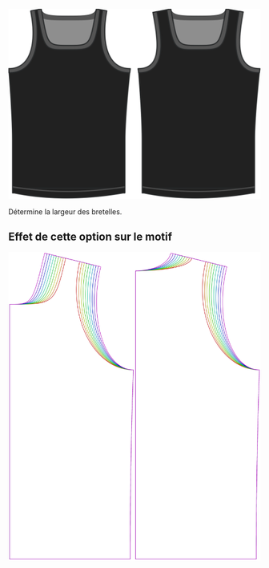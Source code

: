 ![L'option de largeur de bretelles sur Aaron](./shoulderstrapwidth.svg)

Détermine la largeur des bretelles.

## Effet de cette option sur le motif

![Cette image montre l'effet de cette option en superposant plusieurs variantes qui ont une valeur différente pour cette option](aaron_shoulderstrapwidth_sample.svg "Effet de cette option sur le motif")
